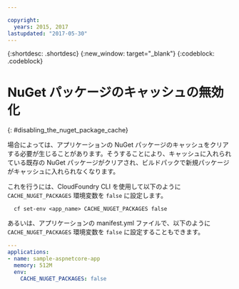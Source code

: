 ```yaml
---

copyright:
  years: 2015, 2017
lastupdated: "2017-05-30"
---
```


{:shortdesc: .shortdesc}
{:new_window: target="_blank"}
{:codeblock: .codeblock}

# NuGet パッケージのキャッシュの無効化
{: #disabling_the_nuget_package_cache}

場合によっては、アプリケーションの NuGet パッケージのキャッシュをクリアする必要が生じることがあります。そうすることにより、キャッシュに入れられている既存の NuGet パッケージがクリアされ、ビルドパックで新規パッケージがキャッシュに入れられなくなります。

これを行うには、CloudFoundry CLI を使用して以下のように `CACHE_NUGET_PACKAGES` 環境変数を `false` に設定します。

```shell
  cf set-env <app_name> CACHE_NUGET_PACKAGES false
```

あるいは、アプリケーションの manifest.yml ファイルで、以下のように `CACHE_NUGET_PACKAGES` 環境変数を `false` に設定することもできます。

```yml
---
applications:
- name: sample-aspnetcore-app
  memory: 512M
  env:
    CACHE_NUGET_PACKAGES: false
```
